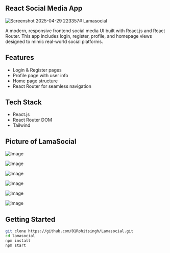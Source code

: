 ## React Social Media App
![Screenshot 2025-04-29 223357](https://github.com/user-attachments/assets/fb648d83-2cd0-4979-bee0-314b3c3da257)# Lamasocial 

A modern, responsive frontend social media UI built with React.js and React Router. This app includes login, register, profile, and homepage views designed to mimic real-world social platforms.

## Features
- Login & Register pages
- Profile page with user info
- Home page structure
- React Router for seamless navigation

## Tech Stack
- React.js
- React Router DOM
- Tailwind

##  Picture of LamaSocial

![Image](https://github.com/user-attachments/assets/e901e9a6-4e9b-4cc3-b77c-47d740b358a3)

![Image](https://github.com/user-attachments/assets/cf0cda1c-85c6-4d20-9e09-93283cddb284)

![Image](https://github.com/user-attachments/assets/36ae3d21-c8df-4f22-99ff-f83170762ebc)

![Image](https://github.com/user-attachments/assets/891ce55e-1bfc-44bc-ab0d-20bcac2324f9)

![Image](https://github.com/user-attachments/assets/f815a10e-c9cc-4222-a16d-99463b424d7a)

![Image](https://github.com/user-attachments/assets/412f0b97-2514-4d8e-afa4-8bd46d4131cd)


## Getting Started
```bash
git clone https://github.com/01Rohitsingh/Lamasocial.git
cd lamasocial
npm install
npm start



 





